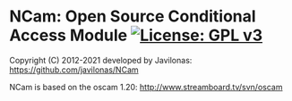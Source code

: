 NCam: Open Source Conditional Access Module [![License: GPL v3](https://img.shields.io/badge/License-GPLv3-blue.svg)](https://www.gnu.org/licenses/gpl-3.0)
===========================================

Copyright (C) 2012-2021 developed by Javilonas: https://github.com/javilonas/NCam

NCam is based on the oscam 1.20: http://www.streamboard.tv/svn/oscam
